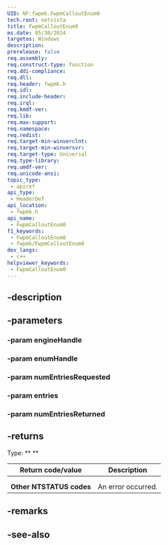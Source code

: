 ```yaml
---
UID: NF:fwpmk.FwpmCalloutEnum0
tech.root: netvista
title: FwpmCalloutEnum0
ms.date: 05/30/2024
targetos: Windows
description: 
prerelease: false
req.assembly: 
req.construct-type: function
req.ddi-compliance: 
req.dll: 
req.header: fwpmk.h
req.idl: 
req.include-header: 
req.irql: 
req.kmdf-ver: 
req.lib: 
req.max-support: 
req.namespace: 
req.redist: 
req.target-min-winverclnt: 
req.target-min-winversvr: 
req.target-type: Universal
req.type-library: 
req.umdf-ver: 
req.unicode-ansi: 
topic_type:
 - apiref
api_type:
 - HeaderDef
api_location:
 - fwpmk.h
api_name:
 - FwpmCalloutEnum0
f1_keywords:
 - FwpmCalloutEnum0
 - fwpmk/FwpmCalloutEnum0
dev_langs:
 - c++
helpviewer_keywords:
 - FwpmCalloutEnum0
---
```


## -description

## -parameters

### -param engineHandle

### -param enumHandle

### -param numEntriesRequested

### -param entries

### -param numEntriesReturned

## -returns

Type: ** **

| Return code/value | Description |
| --- | --- |
|  |  |
|  |  |
| **Other NTSTATUS codes** | An error occurred. |

## -remarks

## -see-also

